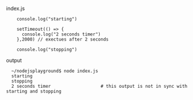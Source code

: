 index.js

        console.log("starting")

        setTimeout(() => {
          console.log("2 seconds timer")
        },2000) // exectues after 2 seconds

        console.log("stopping")


output 

      ~/nodejsplayground$ node index.js
      starting
      stopping
      2 seconds timer                   # this output is not in sync with starting and stopping
